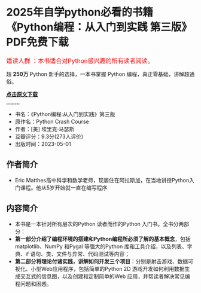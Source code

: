 # 2025年自学python必看的书籍《Python编程：从入门到实践 第三版》PDF免费下载

<font color='red' size=3>适读人群 ：本书适合对Python感兴趣的所有读者阅读。</font>

超 **250万** Python 新手的选择，一本书掌握 Python 编程，真正零基础，讲解超通俗。

**[点击原文下载](https://book.cgfw.top/book/Python%E7%BC%96%E7%A8%8B%EF%BC%9A%E4%BB%8E%E5%85%A5%E9%97%A8%E5%88%B0%E5%AE%9E%E8%B7%B5%EF%BC%88%E7%AC%AC3%E7%89%88%EF%BC%89.html)**

<img src="https://gitee.com/jidaxia/PictureBed/raw/master/87503ff0602e417e8e4477db1f0e7eea.png" alt="在这里插入图片描述" style="zoom: 25%;" />


- 书名：《Python编程:从入门到实践》第三版
- 原作名：Python Crash Course
- 作者：[美] 埃里克·马瑟斯
- 豆瓣评分：9.3分(273人评价)
- 出版时间：2023-05-01

## 作者简介

- Eric Matthes高中科学和数学老师，现居住在阿拉斯加，在当地讲授Python入门课程。他从5岁开始就一直在编写程序

## 内容简介

- 本书是一本针对所有层次的Python 读者而作的Python 入门书。全书分两部分：
- **第一部分介绍了编程环境的搭建和Python编程所必须了解的基本概念**，包括matplotlib、NumPy 和Pygal 等强大的Python 库和工具介绍，以及列表、字典、if 语句、类、文件与异常、代码测试等内容；
- **第二部分将理论付诸实践，讲解如何开发三个项目**：分别是射击游戏、数据可视化、小型Web应用程序，包括简单的Python 2D 游戏开发如何利用数据生成交互式的信息图，以及创建和定制简单的Web 应用，并帮读者解决常见编程问题和困惑。

